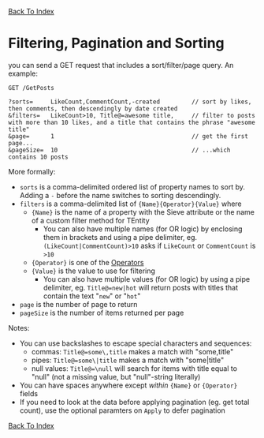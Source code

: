 [Back To Index](README.md)

# Filtering, Pagination and Sorting

you can send a GET request that includes a sort/filter/page query.
An example:
```curl
GET /GetPosts

?sorts=     LikeCount,CommentCount,-created         // sort by likes, then comments, then descendingly by date created 
&filters=   LikeCount>10, Title@=awesome title,     // filter to posts with more than 10 likes, and a title that contains the phrase "awesome title"
&page=      1                                       // get the first page...
&pageSize=  10                                      // ...which contains 10 posts

```
More formally:
* `sorts` is a comma-delimited ordered list of property names to sort by. Adding a `-` before the name switches to sorting descendingly.
* `filters` is a comma-delimited list of `{Name}{Operator}{Value}` where
    * `{Name}` is the name of a property with the Sieve attribute or the name of a custom filter method for TEntity
        * You can also have multiple names (for OR logic) by enclosing them in brackets and using a pipe delimiter, eg. `(LikeCount|CommentCount)>10` asks if `LikeCount` or `CommentCount` is `>10`
    * `{Operator}` is one of the [Operators](#operators)
    * `{Value}` is the value to use for filtering
        * You can also have multiple values (for OR logic) by using a pipe delimiter, eg. `Title@=new|hot` will return posts with titles that contain the text "`new`" or "`hot`"
* `page` is the number of page to return
* `pageSize` is the number of items returned per page 

Notes:
* You can use backslashes to escape special characters and sequences:
    * commas: `Title@=some\,title` makes a match with "some,title"
    * pipes: `Title@=some\|title` makes a match with "some|title"
    * null values: `Title@=\null` will search for items with title equal to "null" (not a missing value, but "null"-string literally)
* You can have spaces anywhere except *within* `{Name}` or `{Operator}` fields
* If you need to look at the data before applying pagination (eg. get total count), use the optional paramters on `Apply` to defer pagination

[Back To Index](README.md)